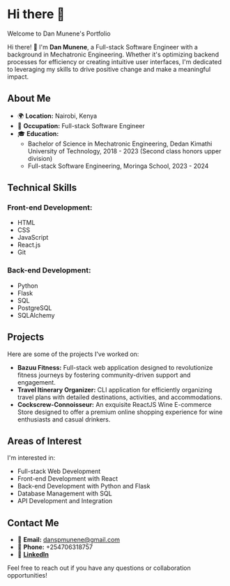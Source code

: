 # Hi there 👋
Welcome to Dan Munene's Portfolio

Hi there! 👋 I'm **Dan Munene**, a Full-stack Software Engineer with a background in Mechatronic Engineering. Whether it's optimizing backend processes for efficiency or creating intuitive user interfaces, I'm dedicated to leveraging my skills to drive positive change and make a meaningful impact.

## About Me
- 🌍 **Location:** Nairobi, Kenya
- 💼 **Occupation:** Full-stack Software Engineer
- 🎓 **Education:**
  - Bachelor of Science in Mechatronic Engineering, Dedan Kimathi University of Technology, 2018 - 2023 (Second class honors upper division)
  - Full-stack Software Engineering, Moringa School, 2023 - 2024

## Technical Skills
### Front-end Development:
- HTML
- CSS
- JavaScript
- React.js
- Git

### Back-end Development:
- Python
- Flask
- SQL
- PostgreSQL
- SQLAlchemy

## Projects
Here are some of the projects I've worked on:

- **Bazuu Fitness:** Full-stack web application designed to revolutionize fitness journeys by fostering community-driven support and engagement.
- **Travel Itinerary Organizer:** CLI application for efficiently organizing travel plans with detailed destinations, activities, and accommodations.
- **Cockscrew-Connoisseur:** An exquisite ReactJS Wine E-commerce Store designed to offer a premium online shopping experience for wine enthusiasts and casual drinkers.

## Areas of Interest
I'm interested in:
- Full-stack Web Development
- Front-end Development with React
- Back-end Development with Python and Flask
- Database Management with SQL
- API Development and Integration

## Contact Me
- 📧 **Email:** danspmunene@gmail.com
- 📱 **Phone:** +254706318757
- 💼 [**LinkedIn**](https://www.linkedin.com)

Feel free to reach out if you have any questions or collaboration opportunities!
